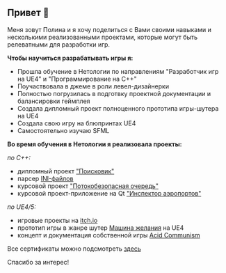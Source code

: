 ## Привет 👋
Меня зовут Полина и я хочу поделиться с Вами своими навыками и несколькими реализованными проектами, которые могут быть релеватными для разработки игр.

<!--
**postpost/postpost** is a ✨ _special_ ✨ repository because its `README.md` (this file) appears on your GitHub profile.


![image](https://github.com/user-attachments/assets/c6f25622-1642-4268-b3a1-9284a88cbf51)

-->
**Чтобы наyчиться разрабатывать игры я:**
- Прошла обучение в Нетологии по направлениям "Разработчик игр на UE4" и "Программирование на С++"
- Поучаствовала в джеме в роли левел-дизайнерки
- Полностью погрузилась в подготвку проектной документации и балансировки геймплея
- Создала дипломный проект полноценного прототипа игры-шутера на UE4 
- Создала свою игру на блюпринтах UE4
- Самостоятельно изучаю SFML

**Во время обучения в Нетологии я реализовала проекты:**

*по С++:*
- дипломный проект ["Поисковик"](https://github.com/postpost/SearchEngine/tree/main/SearchEngine/SearchEngine/HTTPClient)
- парсер [INI-файлов](https://github.com/postpost/IniFilesParserCPP/tree/main/IniFilesParser)
- курсовой проект ["Потокобезопасная очередь"](https://github.com/postpost/CourseWork/tree/main/CourseWork_upd/ThreadSafe_Pool/ThreadSafe_Pool)
- курсовой проект-приложение на Qt ["Инспектор аэропортов"](https://github.com/postpost/QT/tree/main/FINAL_WORK)

*по UE4/5:*
- игровые проекты на [itch.io](https://postpost.itch.io/)
- прототип игры в жанре шутер [Машина желания](https://drive.google.com/drive/folders/1eh5ourTPkqz-roK0Qx96fB3t7mz1AtaC) на UE4
- концепт и документация собственной игры [Acid Communism](https://docs.google.com/spreadsheets/d/1wgybQ_UId6R5LoIU2lCY0I21YBm-WKUhHyVHd-ehbpQ/edit?gid=0#gid=0)

Все сертификаты можно подсмотреть [здесь](https://github.com/postpost/Certificates/tree/main/Certificates)

Спасибо за интерес!

